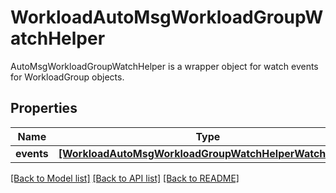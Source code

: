 # WorkloadAutoMsgWorkloadGroupWatchHelper

AutoMsgWorkloadGroupWatchHelper is a wrapper object for watch events for WorkloadGroup objects.
## Properties
Name | Type | Description | Notes
------------ | ------------- | ------------- | -------------
**events** | [**[WorkloadAutoMsgWorkloadGroupWatchHelperWatchEvent]**](WorkloadAutoMsgWorkloadGroupWatchHelperWatchEvent.md) |  | [optional] 

[[Back to Model list]](../README.md#documentation-for-models) [[Back to API list]](../README.md#documentation-for-api-endpoints) [[Back to README]](../README.md)


